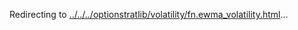 Redirecting to
[../../../optionstratlib/volatility/fn.ewma_volatility.html](../../../optionstratlib/volatility/fn.ewma_volatility.html)\...
